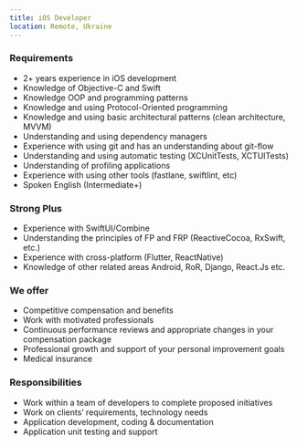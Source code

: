 ```yaml
---
title: iOS Developer
location: Remote, Ukraine
---
```

### Requirements

* 2+ years experience in iOS development
* Knowledge of Objective-C and Swift
* Knowledge OOP and programming patterns
* Knowledge and using Protocol-Oriented programming
* Knowledge and using basic architectural patterns (clean architecture, MVVM)
* Understanding and using dependency managers
* Experience with using git and has an understanding about git-flow
* Understanding and using automatic testing (XCUnitTests, XCTUITests)
* Understanding of profiling applications
* Experience with using other tools (fastlane, swiftlint, etc)
* Spoken English (Intermediate+)

### Strong Plus

* Experience with SwiftUI/Combine
* Understanding the principles of FP and FRP (ReactiveCocoa, RxSwift, etc.)
* Experience with cross-platform (Flutter, ReactNative)
* Knowledge of other related areas Android, RoR, Django, React.Js etc.

### We offer

* Competitive compensation and benefits
* Work with motivated professionals
* Continuous performance reviews and appropriate changes in your compensation package
* Professional growth and support of your personal improvement goals
* Medical insurance

### Responsibilities

* Work within a team of developers to complete proposed initiatives
* Work on clients’ requirements, technology needs
* Application development, coding & documentation
* Application unit testing and support